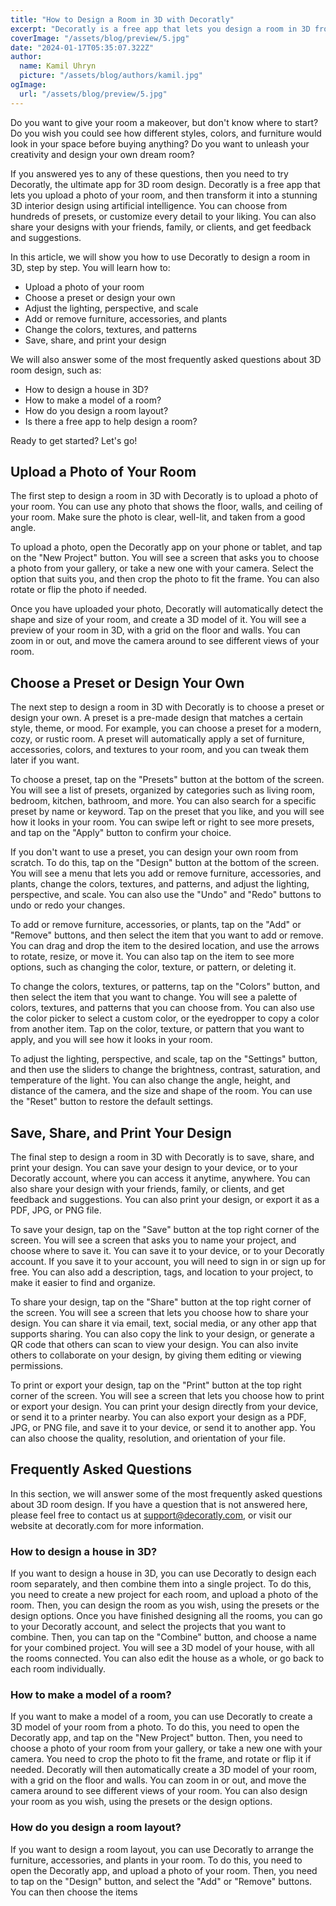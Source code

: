 ```yaml
---
title: "How to Design a Room in 3D with Decoratly"
excerpt: "Decoratly is a free app that lets you design a room in 3D from a photo. You can choose from hundreds of presets, or customize every detail to your liking.."
coverImage: "/assets/blog/preview/5.jpg"
date: "2024-01-17T05:35:07.322Z"
author:
  name: Kamil Uhryn
  picture: "/assets/blog/authors/kamil.jpg"
ogImage:
  url: "/assets/blog/preview/5.jpg"
---
```

Do you want to give your room a makeover, but don't know where to start? Do you wish you could see how different styles, colors, and furniture would look in your space before buying anything? Do you want to unleash your creativity and design your own dream room?

If you answered yes to any of these questions, then you need to try Decoratly, the ultimate app for 3D room design. Decoratly is a free app that lets you upload a photo of your room, and then transform it into a stunning 3D interior design using artificial intelligence. You can choose from hundreds of presets, or customize every detail to your liking. You can also share your designs with your friends, family, or clients, and get feedback and suggestions.

In this article, we will show you how to use Decoratly to design a room in 3D, step by step. You will learn how to:

- Upload a photo of your room
- Choose a preset or design your own
- Adjust the lighting, perspective, and scale
- Add or remove furniture, accessories, and plants
- Change the colors, textures, and patterns
- Save, share, and print your design

We will also answer some of the most frequently asked questions about 3D room design, such as:

- How to design a house in 3D?
- How to make a model of a room?
- How do you design a room layout?
- Is there a free app to help design a room?

Ready to get started? Let's go!

## Upload a Photo of Your Room

The first step to design a room in 3D with Decoratly is to upload a photo of your room. You can use any photo that shows the floor, walls, and ceiling of your room. Make sure the photo is clear, well-lit, and taken from a good angle.

To upload a photo, open the Decoratly app on your phone or tablet, and tap on the "New Project" button. You will see a screen that asks you to choose a photo from your gallery, or take a new one with your camera. Select the option that suits you, and then crop the photo to fit the frame. You can also rotate or flip the photo if needed.

Once you have uploaded your photo, Decoratly will automatically detect the shape and size of your room, and create a 3D model of it. You will see a preview of your room in 3D, with a grid on the floor and walls. You can zoom in or out, and move the camera around to see different views of your room.

## Choose a Preset or Design Your Own

The next step to design a room in 3D with Decoratly is to choose a preset or design your own. A preset is a pre-made design that matches a certain style, theme, or mood. For example, you can choose a preset for a modern, cozy, or rustic room. A preset will automatically apply a set of furniture, accessories, colors, and textures to your room, and you can tweak them later if you want.

To choose a preset, tap on the "Presets" button at the bottom of the screen. You will see a list of presets, organized by categories such as living room, bedroom, kitchen, bathroom, and more. You can also search for a specific preset by name or keyword. Tap on the preset that you like, and you will see how it looks in your room. You can swipe left or right to see more presets, and tap on the "Apply" button to confirm your choice.

If you don't want to use a preset, you can design your own room from scratch. To do this, tap on the "Design" button at the bottom of the screen. You will see a menu that lets you add or remove furniture, accessories, and plants, change the colors, textures, and patterns, and adjust the lighting, perspective, and scale. You can also use the "Undo" and "Redo" buttons to undo or redo your changes.

To add or remove furniture, accessories, or plants, tap on the "Add" or "Remove" buttons, and then select the item that you want to add or remove. You can drag and drop the item to the desired location, and use the arrows to rotate, resize, or move it. You can also tap on the item to see more options, such as changing the color, texture, or pattern, or deleting it.

To change the colors, textures, or patterns, tap on the "Colors" button, and then select the item that you want to change. You will see a palette of colors, textures, and patterns that you can choose from. You can also use the color picker to select a custom color, or the eyedropper to copy a color from another item. Tap on the color, texture, or pattern that you want to apply, and you will see how it looks in your room.

To adjust the lighting, perspective, and scale, tap on the "Settings" button, and then use the sliders to change the brightness, contrast, saturation, and temperature of the light. You can also change the angle, height, and distance of the camera, and the size and shape of the room. You can use the "Reset" button to restore the default settings.

## Save, Share, and Print Your Design

The final step to design a room in 3D with Decoratly is to save, share, and print your design. You can save your design to your device, or to your Decoratly account, where you can access it anytime, anywhere. You can also share your design with your friends, family, or clients, and get feedback and suggestions. You can also print your design, or export it as a PDF, JPG, or PNG file.

To save your design, tap on the "Save" button at the top right corner of the screen. You will see a screen that asks you to name your project, and choose where to save it. You can save it to your device, or to your Decoratly account. If you save it to your account, you will need to sign in or sign up for free. You can also add a description, tags, and location to your project, to make it easier to find and organize.

To share your design, tap on the "Share" button at the top right corner of the screen. You will see a screen that lets you choose how to share your design. You can share it via email, text, social media, or any other app that supports sharing. You can also copy the link to your design, or generate a QR code that others can scan to view your design. You can also invite others to collaborate on your design, by giving them editing or viewing permissions.

To print or export your design, tap on the "Print" button at the top right corner of the screen. You will see a screen that lets you choose how to print or export your design. You can print your design directly from your device, or send it to a printer nearby. You can also export your design as a PDF, JPG, or PNG file, and save it to your device, or send it to another app. You can also choose the quality, resolution, and orientation of your file.

## Frequently Asked Questions

In this section, we will answer some of the most frequently asked questions about 3D room design. If you have a question that is not answered here, please feel free to contact us at support@decoratly.com, or visit our website at decoratly.com for more information.

### How to design a house in 3D?

If you want to design a house in 3D, you can use Decoratly to design each room separately, and then combine them into a single project. To do this, you need to create a new project for each room, and upload a photo of the room. Then, you can design the room as you wish, using the presets or the design options. Once you have finished designing all the rooms, you can go to your Decoratly account, and select the projects that you want to combine. Then, you can tap on the "Combine" button, and choose a name for your combined project. You will see a 3D model of your house, with all the rooms connected. You can also edit the house as a whole, or go back to each room individually.

### How to make a model of a room?

If you want to make a model of a room, you can use Decoratly to create a 3D model of your room from a photo. To do this, you need to open the Decoratly app, and tap on the "New Project" button. Then, you need to choose a photo of your room from your gallery, or take a new one with your camera. You need to crop the photo to fit the frame, and rotate or flip it if needed. Decoratly will then automatically create a 3D model of your room, with a grid on the floor and walls. You can zoom in or out, and move the camera around to see different views of your room. You can also design your room as you wish, using the presets or the design options.

### How do you design a room layout?

If you want to design a room layout, you can use Decoratly to arrange the furniture, accessories, and plants in your room. To do this, you need to open the Decoratly app, and upload a photo of your room. Then, you need to tap on the "Design" button, and select the "Add" or "Remove" buttons. You can then choose the items